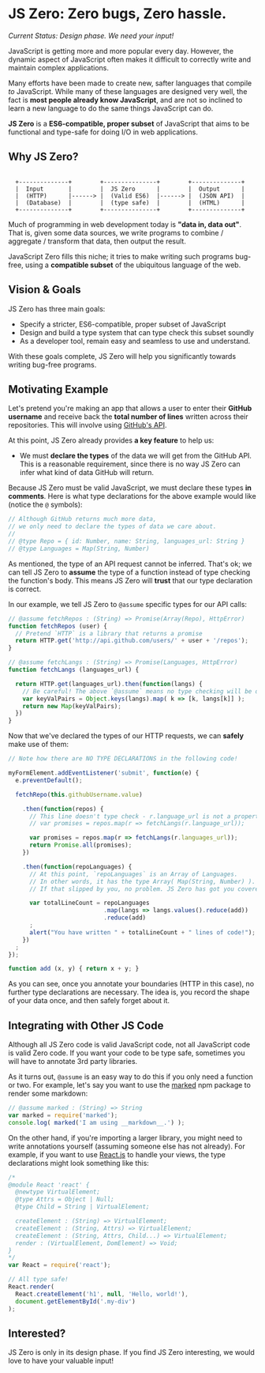 # JS Zero: Zero bugs, Zero hassle.

*Current Status: Design phase. We need your input!*

JavaScript is getting more and more popular every day. However, the dynamic aspect of JavaScript often makes it difficult to correctly write and maintain complex applications.

Many efforts have been made to create new, safter languages that compile *to* JavaScript. While many of these languages are designed very well, the fact is **most people already know JavaScript**, and are not so inclined to learn a new language to do the same things JavaScript can do.

**JS Zero** is a **ES6-compatible, proper subset** of JavaScript that aims to be functional and type-safe for doing I/O in web applications.

## Why JS Zero?

```text

  +--------------+        +---------------+        +--------------+
  |  Input       |        |  JS Zero      |        |  Output      |
  |  (HTTP)      |------> |  (Valid ES6)  |------> |  (JSON API)  |
  |  (Database)  |        |  (type safe)  |        |  (HTML)      |
  +--------------+        +---------------+        +--------------+

```

Much of programming in web development today is **"data in, data out"**. That is, given some data sources, we write programs to combine / aggregate / transform that data, then output the result.

JavaScript Zero fills this niche; it tries to make writing such programs bug-free, using a **compatible subset** of the ubiquitous language of the web.

## Vision & Goals

JS Zero has three main goals:

- Specify a stricter, ES6-compatible, proper subset of JavaScript
- Design and build a type system that can type check this subset soundly
- As a developer tool, remain easy and seamless to use and understand.

With these goals complete, JS Zero will help you significantly towards writing bug-free programs.

## Motivating Example

Let's pretend you're making an app that allows a user to enter their **GitHub username** and receive back the **total number of lines** written across their repositories. This will involve using [GitHub's API](https://developer.github.com/v3/).

At this point, JS Zero already provides **a key feature** to help us:

- We must **declare the types** of the data we will get from the GitHub API. This is a reasonable requirement, since there is no way JS Zero can infer what kind of data GitHub will return.

Because JS Zero must be valid JavaScript, we must declare these types **in comments**. Here is what type declarations for the above example would like (notice the `@` symbols):

```javascript
// Although GitHub returns much more data,
// we only need to declare the types of data we care about.
//
// @type Repo = { id: Number, name: String, languages_url: String }
// @type Languages = Map(String, Number)
```

As mentioned, the type of an API request cannot be inferred. That's ok; we can tell JS Zero to **assume** the type of a function instead of type checking the function's body. This means JS Zero will **trust** that our type declaration is correct.

In our example, we tell JS Zero to `@assume` specific types for our API calls:

```javascript
// @assume fetchRepos : (String) => Promise(Array(Repo), HttpError)
function fetchRepos (user) {
  // Pretend `HTTP` is a library that returns a promise
  return HTTP.get('http://api.github.com/users/' + user + '/repos');
}

// @assume fetchLangs : (String) => Promise(Languages, HttpError)
function fetchLangs (languages_url) {

  return HTTP.get(languages_url).then(function(langs) {
    // Be careful! The above `@assume` means no type checking will be done for this code.
    var keyValPairs = Object.keys(langs).map( k => [k, langs[k]] );
    return new Map(keyValPairs);
  })
}
```

Now that we've declared the types of our HTTP requests, we can **safely** make use of them:

```javascript
// Note how there are NO TYPE DECLARATIONS in the following code!

myFormElement.addEventListener('submit', function(e) {
  e.preventDefault();

  fetchRepo(this.githubUsername.value)

    .then(function(repos) {
      // This line doesn't type check - r.language_url is not a property!
      // var promises = repos.map(r => fetchLangs(r.language_url));

      var promises = repos.map(r => fetchLangs(r.languages_url));
      return Promise.all(promises);
    })

    .then(function(repoLanguages) {
      // At this point, `repoLanguages` is an Array of Languages.
      // In other words, it has the type Array( Map(String, Number) ).
      // If that slipped by you, no problem. JS Zero has got you covered.

      var totalLineCount = repoLanguages
                           .map(langs => langs.values().reduce(add))
                           .reduce(add)
      ;
      alert("You have written " + totalLineCount + " lines of code!");
    })
  ;
});

function add (x, y) { return x + y; }
```

As you can see, once you annotate your boundaries (HTTP in this case), no further type declarations are necessary. The idea is, you record the shape of your data once, and then safely forget about it.

## Integrating with Other JS Code

Although all JS Zero code is valid JavaScript code, not all JavaScript code is valid Zero code. If you want your code to be type safe, sometimes you will have to annotate 3rd party libraries.

As it turns out, `@assume` is an easy way to do this if you only need a function or two. For example, let's say you want to use the [marked](https://github.com/chjj/marked) npm package to render some markdown:

```javascript
// @assume marked : (String) => String
var marked = require('marked');
console.log( marked('I am using __markdown__.') );
```

On the other hand, if you're importing a larger library, you might need to write annotations yourself (assuming someone else has not already). For example, if you want to use [React.js](http://facebook.github.io/react/index.html) to handle your views, the type declarations might look something like this:

```javascript
/*
@module React 'react' {
  @newtype VirtualElement;
  @type Attrs = Object | Null;
  @type Child = String | VirtualElement;

  createElement : (String) => VirtualElement;
  createElement : (String, Attrs) => VirtualElement;
  createElement : (String, Attrs, Child...) => VirtualElement;
  render : (VirtualElement, DomElement) => Void;
}
*/
var React = require('react');

// All type safe!
React.render(
  React.createElement('h1', null, 'Hello, world!'),
  document.getElementById('.my-div')
);
```

## Interested?

JS Zero is only in its design phase. If you find JS Zero interesting, we would love to have your valuable input!
